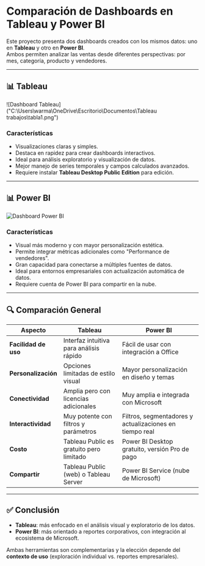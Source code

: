 # Comparación de Dashboards en Tableau y Power BI

Este proyecto presenta dos dashboards creados con los mismos datos: uno en **Tableau** y otro en **Power BI**.  
Ambos permiten analizar las ventas desde diferentes perspectivas: por mes, categoría, producto y vendedores.

---

## 📊 Tableau

![Dashboard Tableau]("C:\Users\warma\OneDrive\Escritorio\Documentos\Tableau trabajos\tabla1.png")

### Características
- Visualizaciones claras y simples.
- Destaca en rapidez para crear dashboards interactivos.
- Ideal para análisis exploratorio y visualización de datos.
- Mejor manejo de series temporales y campos calculados avanzados.
- Requiere instalar **Tableau Desktop Public Edition** para edición.

---

## 📊 Power BI

![Dashboard Power BI](ruta/de/tu/imagen2.png)

### Características
- Visual más moderno y con mayor personalización estética.
- Permite integrar métricas adicionales como "Performance de vendedores".
- Gran capacidad para conectarse a múltiples fuentes de datos.
- Ideal para entornos empresariales con actualización automática de datos.
- Requiere cuenta de Power BI para compartir en la nube.

---

## 🔍 Comparación General

| Aspecto              | Tableau                                 | Power BI                                |
|----------------------|------------------------------------------|-----------------------------------------|
| **Facilidad de uso** | Interfaz intuitiva para análisis rápido  | Fácil de usar con integración a Office   |
| **Personalización**  | Opciones limitadas de estilo visual      | Mayor personalización en diseño y temas |
| **Conectividad**     | Amplia pero con licencias adicionales    | Muy amplia e integrada con Microsoft     |
| **Interactividad**   | Muy potente con filtros y parámetros     | Filtros, segmentadores y actualizaciones en tiempo real |
| **Costo**            | Tableau Public es gratuito pero limitado| Power BI Desktop gratuito, versión Pro de pago |
| **Compartir**        | Tableau Public (web) o Tableau Server   | Power BI Service (nube de Microsoft)    |

---

## ✅ Conclusión

- **Tableau**: más enfocado en el análisis visual y exploratorio de los datos.  
- **Power BI**: más orientado a reportes corporativos, con integración al ecosistema de Microsoft.  

Ambas herramientas son complementarias y la elección depende del **contexto de uso** (exploración individual vs. reportes empresariales).
